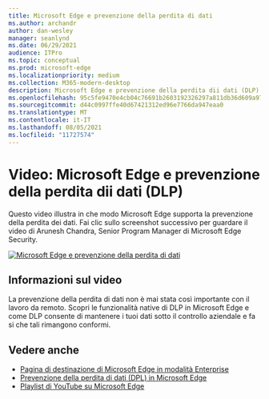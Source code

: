 ```yaml
---
title: Microsoft Edge e prevenzione della perdita di dati
ms.author: archandr
author: dan-wesley
manager: seanlynd
ms.date: 06/29/2021
audience: ITPro
ms.topic: conceptual
ms.prod: microsoft-edge
ms.localizationpriority: medium
ms.collection: M365-modern-desktop
description: Microsoft Edge e prevenzione della perdita dii dati (DLP)
ms.openlocfilehash: 95c5fe9470e4cb04c76691b2603192326297a811db36d609a97d8f02652ccd0b
ms.sourcegitcommit: d44c0997ffe40d67421312ed96e7766da947eaa0
ms.translationtype: MT
ms.contentlocale: it-IT
ms.lasthandoff: 08/05/2021
ms.locfileid: "11727574"
---
```

# <a name="video-microsoft-edge-and-data-loss-prevention-dlp"></a>Video: Microsoft Edge e prevenzione della perdita dii dati (DLP)

Questo video illustra in che modo Microsoft Edge supporta la prevenzione della perdita dei dati. Fai clic sullo screenshot successivo per guardare il video di Arunesh Chandra, Senior Program Manager di Microsoft Edge Security.

[![ Microsoft Edge e prevenzione della perdita di dati](media/microsoft-edge-security-dlp/0.png)](http://www.youtube.com/watch?v=dLD04U9eTqg " Microsoft Edge and data loss prevention")

## <a name="about-the-video"></a>Informazioni sul video

La prevenzione della perdita di dati non è mai stata così importante con il lavoro da remoto. Scopri le funzionalità native di DLP in Microsoft Edge e come DLP consente di mantenere i tuoi dati sotto il controllo aziendale e fa si che tali rimangono conformi.

## <a name="see-also"></a>Vedere anche

- [Pagina di destinazione di Microsoft Edge in modalità Enterprise](https://aka.ms/EdgeEnterprise)
- [Prevenzione della perdita di dati (DPL) in Microsoft Edge](microsoft-edge-security-dlp.md)
- [Playlist di YouTube su Microsoft Edge](https://www.youtube.com/playlist?list=PLXtHYVsvn_b-uXh1tMeYpT-0iD8tD3tFy)
